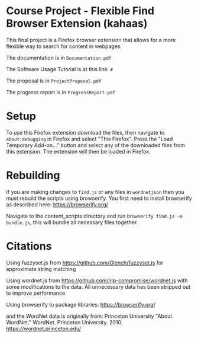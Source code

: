 # Course Project - Flexible Find Browser Extension (kahaas)

This final project is a Firefox browser extension that allows for a more flexible way to search for content in webpages.

The documentation is in `Documentation.pdf`

The Software Usage Tutorial is at this link: `#`

The proposal is in `ProjectProposal.pdf`

The progress report is in `ProgressReport.pdf`

# Setup
To use this Firefox extension download the files, then navigate to `about:debugging` in Firefox and select "This Firefox". Press the "Load Temporary Add-on..." button and select any of the downloaded files from this extension. The extension will then be loaded in Firefox.

# Rebuilding
If you are making changes to `find.js` or any files in `wordnetjson` then you must rebuild the scripts using browserify. You first need to install browserify as described here: https://browserify.org/

Navigate to the content_scripts directory and run `browserify find.js -o bundle.js`, this will bundle all necessary files together.

# Citations
Using fuzzyset.js from https://github.com/Glench/fuzzyset.js for approximate string matching

Using wordnet.js from https://github.com/nlp-compromise/wordnet.js with some modifications to the data. All unnecessary data has been stripped out to improve performance.

Using browserify to package libraries: https://browserify.org/ 

and the WordNet data is originally from: Princeton University "About WordNet." WordNet. Princeton University. 2010. https://wordnet.princeton.edu/

